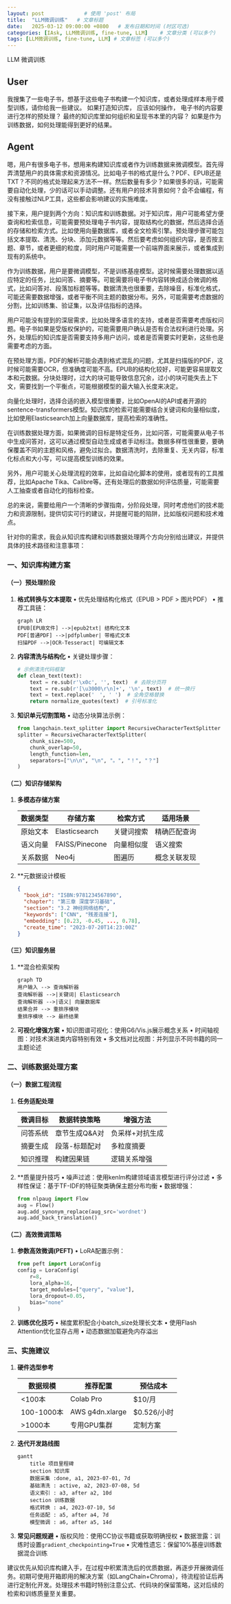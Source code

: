 ```yaml
---
layout: post             # 使用 'post' 布局
title:  "LLM微调训练"   # 文章标题
date:   2025-03-12 09:00:00 +0800   # 发布日期和时间 (时区可选)
categories: [IAsk, LLM微调训练, fine-tune, LLM]    # 文章分类 (可以多个)
tags: [LLM微调训练, fine-tune, LLM] # 文章标签 (可以多个)
---
```


LLM 微调训练

## User

我搜集了一些电子书，想基于这些电子书构建一个知识库，或者处理成样本用于模型训练，请你给我一些建议。 如果打造知识库， 应该如何操作， 电子书的内容要进行怎样的预处理？ 最终的知识库里如何组织和呈现书本里的内容？ 如果是作为训练数据，如何处理能得到更好的结果。

## Agent


嗯，用户有很多电子书，想用来构建知识库或者作为训练数据来微调模型。首先得弄清楚用户的具体需求和资源情况。比如电子书的格式是什么？PDF、EPUB还是TXT？不同的格式处理起来方法不一样。然后数量有多少？如果很多的话，可能需要自动化处理，少的话可以手动调整。还有用户的技术背景如何？会不会编程，有没有接触过NLP工具，这些都会影响建议的实施难度。

接下来，用户提到两个方向：知识库和训练数据。对于知识库，用户可能希望方便查询和检索信息，可能需要预处理电子书内容，提取结构化的数据，然后选择合适的存储和检索方式。比如使用向量数据库，或者全文检索引擎。预处理步骤可能包括文本提取、清洗、分块、添加元数据等等。然后要考虑如何组织内容，是否按主题、章节，或者更细的粒度，同时用户可能需要一个前端界面来展示，或者集成到现有的系统中。

作为训练数据，用户是要微调模型，不是训练基座模型。这时候需要处理数据以适应特定的任务，比如问答、摘要等。可能需要将电子书内容转换成适合微调的格式，比如问答对、段落加标题等等。数据清洗也很重要，去除噪音，标准化格式，可能还需要数据增强，或者平衡不同主题的数据分布。另外，可能需要考虑数据的分割，比如训练集、验证集，以及评估指标的选择。

用户可能没有提到的深层需求，比如处理多语言的支持，或者是否需要考虑版权问题。电子书如果是受版权保护的，可能需要用户确认是否有合法权利进行处理。另外，处理后的知识库是否需要支持多用户访问，或者是否需要实时更新，这些也是需要考虑的方面。

在预处理方面，PDF的解析可能会遇到格式混乱的问题，尤其是扫描版的PDF，这时候可能需要OCR，但准确度可能不高。EPUB的结构化较好，可能更容易提取文本和元数据。分块处理时，过大的块可能导致信息冗余，过小的块可能失去上下文，需要找到一个平衡点，可能根据模型的最大输入长度来决定。

向量化处理时，选择合适的嵌入模型很重要，比如OpenAI的API或者开源的sentence-transformers模型。知识库的检索可能需要结合关键词和向量相似度，比如使用Elasticsearch加上向量数据库，提高检索的准确性。

在训练数据处理方面，如果微调的目标是特定任务，比如问答，可能需要从电子书中生成问答对，这可以通过模型自动生成或者手动标注。数据多样性很重要，要确保覆盖不同的主题和风格，避免过拟合。数据清洗时，去除重复、无关内容，标准化标点和大小写，可以提高模型训练的效果。

另外，用户可能关心处理流程的效率，比如自动化脚本的使用，或者现有的工具推荐，比如Apache Tika、Calibre等。还有处理后的数据如何评估质量，可能需要人工抽查或者自动化的指标检查。

总的来说，需要给用户一个清晰的步骤指南，分阶段处理，同时考虑他们的技术能力和资源限制，提供切实可行的建议，并提醒可能的陷阱，比如版权问题和技术难点。




针对你的需求，我会从知识库构建和训练数据处理两个方向分别给出建议，并提供具体的技术路径和注意事项：

### 一、知识库构建方案
#### （一）预处理阶段
1. **格式转换与文本提取**
   • 优先处理结构化格式（EPUB > PDF > 图片PDF）
   • 推荐工具链：
     ```mermaid
     graph LR
     EPUB[EPUB文件] -->|epub2txt| 结构化文本
     PDF[普通PDF] -->|pdfplumber| 带格式文本
     扫描PDF -->|OCR-Tesseract| 可编辑文本
     ```

2. **内容清洗与结构化**
   • 关键处理步骤：
     ```python
     # 示例清洗代码框架
     def clean_text(text):
         text = re.sub(r'\x0c', '', text)  # 去除分页符
         text = re.sub(r'[\u3000\r\n]+', '\n', text)  # 统一换行
         text = text.replace('　', ' ')  # 全角空格替换
         return normalize_quotes(text)  # 引号标准化
     ```

3. **知识单元切割策略**
   • 动态分块算法示例：
     ```python
     from langchain.text_splitter import RecursiveCharacterTextSplitter
     splitter = RecursiveCharacterTextSplitter(
         chunk_size=500,
         chunk_overlap=50,
         length_function=len,
         separators=["\n\n", "\n", "。", "！", "？"]
     )
     ```

#### （二）知识存储架构
1. **多模态存储方案**

   | 数据类型 | 存储方案 | 检索方式 | 适用场景 |
   |---|---|---|---|
   | 原始文本 | Elasticsearch | 关键词搜索 | 精确匹配查询 |
   | 语义向量 | FAISS/Pinecone | 向量相似度 | 语义搜索 |
   | 关系数据 | Neo4j | 图遍历 | 概念关联发现 |

2. **元数据设计模板
   ```json
   {
     "book_id": "ISBN:9781234567890",
     "chapter": "第三章 深度学习基础",
     "section": "3.2 神经网络结构",
     "keywords": ["CNN", "残差连接"],
     "embedding": [0.23, -0.45, ..., 0.78],
     "create_time": "2023-07-20T14:23:00Z"
   }
   ```

#### （三）知识服务层
1. **混合检索架构
   ```mermaid
   graph TD
   用户输入 --> 查询解析器
   查询解析器 -->|关键词| Elasticsearch
   查询解析器 -->|语义| 向量数据库
   结果合并 --> 重排序模块
   重排序模块 --> 最终结果
   ```

2. **可视化增强方案**
   • 知识图谱可视化：使用G6/Vis.js展示概念关系
   • 时间轴视图：对技术演进类内容特别有效
   • 多文档对比视图：并列显示不同书籍的同一主题论述

### 二、训练数据处理方案
#### （一）数据工程流程
1. **任务适配处理**

   | 微调目标 | 数据转换策略 | 增强方法 |
   |---|---|---|
   | 问答系统 | 章节生成Q&A对 | 负采样+对抗生成 |
   | 摘要生成 | 段落-标题配对 | 多粒度摘要 |
   | 知识推理 | 构建因果链 | 逻辑关系增强 |

2. **质量提升技巧
   • 噪声过滤：使用kenlm构建领域语言模型进行评分过滤
   • 多样性保证：基于TF-IDF的特征聚类确保主题分布均衡
   • 数据增强：
     ```python
     from nlpaug import Flow
     aug = Flow()
     aug.add_synonym_replace(aug_src='wordnet')
     aug.add_back_translation()
     ```

#### （二）高效微调策略
1. **参数高效微调(PEFT)**
   • LoRA配置示例：
     ```python
     from peft import LoraConfig
     config = LoraConfig(
         r=8,
         lora_alpha=16,
         target_modules=["query", "value"],
         lora_dropout=0.05,
         bias="none"
     )
     ```

2. **训练优化技巧**
   • 梯度累积配合小batch_size处理长文本
   • 使用Flash Attention优化显存占用
   • 动态数据加载避免内存溢出

### 三、实施建议
1. **硬件选型参考**

   | 数据规模 | 推荐配置 | 预估成本 |
   |---|---|---|
   | <100本 | Colab Pro | $10/月 |
   | 100-1000本 | AWS g4dn.xlarge | $0.526/小时 |
   | >1000本 | 专用GPU集群 | 定制方案 |

2. **迭代开发路线图**
   ```mermaid
   gantt
       title 项目里程碑
       section 知识库
       数据采集 :done, a1, 2023-07-01, 7d
       基础清洗 : active, a2, 2023-07-08, 5d
       语义索引 : a3, after a2, 10d
       section 训练数据
       格式转换 : a4, 2023-07-10, 5d
       任务适配 : a5, after a4, 7d
       模型微调 : a6, after a5, 14d
   ```

3. **常见问题规避**
   • 版权风险：使用CC协议书籍或获取明确授权
   • 数据泄露：训练时设置`gradient_checkpointing=True`
   • 灾难性遗忘：保留10%基座训练数据混合训练

建议优先从知识库构建入手，在过程中积累清洗后的优质数据，再逐步开展微调任务。初期可使用开箱即用的解决方案（如LangChain+Chroma），待流程验证后再进行定制化开发。处理技术书籍时特别注意公式、代码块的保留策略，这对后续的检索和训练质量至关重要。